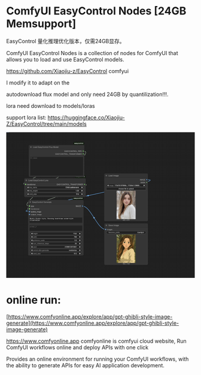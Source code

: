 

# ComfyUI EasyControl Nodes  [24GB Memsupport]

EasyControl 量化推理优化版本，仅需24GB显存。

ComfyUI EasyControl Nodes is a collection of nodes for ComfyUI that allows you to load and use EasyControl models.

https://github.com/Xiaojiu-z/EasyControl comfyui

I modify it to adapt on the

autodownload flux model and only need 24GB  by quantilization!!!.

lora need download to models/loras

support lora list:
https://huggingface.co/Xiaojiu-Z/EasyControl/tree/main/models


![show](./asset/show.png)

# online run:

[https://www.comfyonline.app/explore/app/gpt-ghibli-style-image-generate](https://www.comfyonline.app/explore/app/gpt-ghibli-style-image-generate)




https://www.comfyonline.app
comfyonline is comfyui cloud website, Run ComfyUI workflows online and deploy APIs with one click

Provides an online environment for running your ComfyUI workflows, with the ability to generate APIs for easy AI application development.

